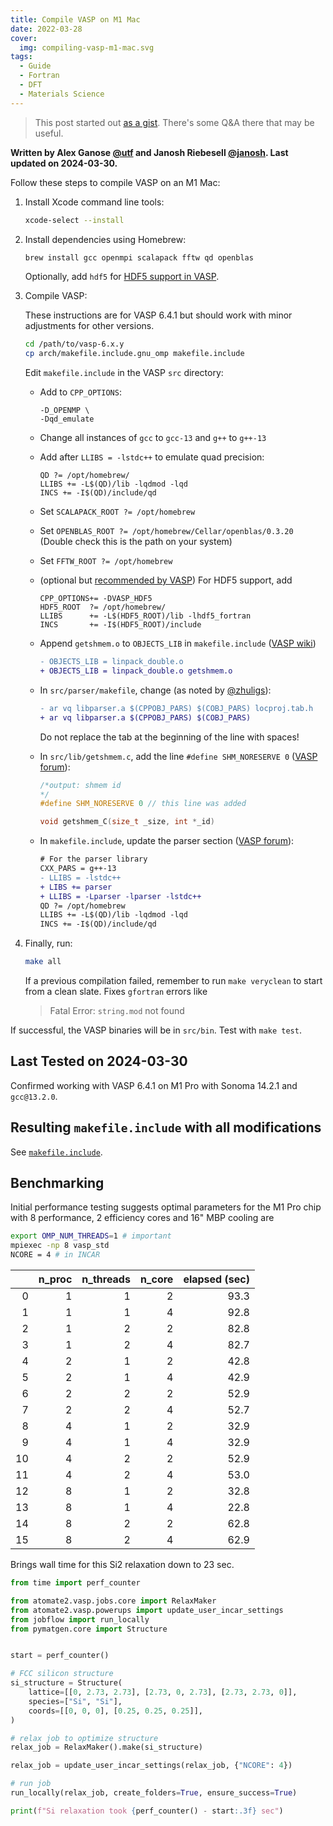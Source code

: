 ```yaml
---
title: Compile VASP on M1 Mac
date: 2022-03-28
cover:
  img: compiling-vasp-m1-mac.svg
tags:
  - Guide
  - Fortran
  - DFT
  - Materials Science
---
```


> This post started out [as a gist](https://gist.github.com/janosh/a484f3842b600b60cd575440e99455c0). There's some Q&A there that may be useful.

**Written by Alex Ganose [@utf](https://github.com/utf) and Janosh Riebesell [@janosh](https://github.com/janosh). Last updated on 2024-03-30.**

Follow these steps to compile VASP on an M1 Mac:

1. Install Xcode command line tools:

   ```sh
   xcode-select --install
   ```

2. Install dependencies using Homebrew:

   ```sh
   brew install gcc openmpi scalapack fftw qd openblas
   ```

   Optionally, add `hdf5` for [HDF5 support in VASP][vasp-hdf5].

3. Compile VASP:

   These instructions are for VASP 6.4.1 but should work with minor adjustments for other versions.

   ```sh
   cd /path/to/vasp-6.x.y
   cp arch/makefile.include.gnu_omp makefile.include
   ```

   Edit `makefile.include` in the VASP `src` directory:

   - Add to `CPP_OPTIONS`:

     ```make
     -D_OPENMP \
     -Dqd_emulate
     ```

   - Change all instances of `gcc` to `gcc-13` and `g++` to `g++-13`

   - Add after `LLIBS = -lstdc++` to emulate quad precision:

     ```make
     QD ?= /opt/homebrew/
     LLIBS += -L$(QD)/lib -lqdmod -lqd
     INCS += -I$(QD)/include/qd
     ```

   - Set `SCALAPACK_ROOT ?= /opt/homebrew`

   - Set `OPENBLAS_ROOT ?= /opt/homebrew/Cellar/openblas/0.3.20` (Double check this is the path on your system)

   - Set `FFTW_ROOT ?= /opt/homebrew`

   - (optional but [recommended by VASP][vasp-hdf5]) For HDF5 support, add

     ```make
     CPP_OPTIONS+= -DVASP_HDF5
     HDF5_ROOT  ?= /opt/homebrew/
     LLIBS      += -L$(HDF5_ROOT)/lib -lhdf5_fortran
     INCS       += -I$(HDF5_ROOT)/include
     ```

   - Append `getshmem.o` to `OBJECTS_LIB` in `makefile.include` ([VASP wiki](https://www.vasp.at/wiki/index.php/Shared_memory))

     ```diff
     - OBJECTS_LIB = linpack_double.o
     + OBJECTS_LIB = linpack_double.o getshmem.o
     ```

   - In `src/parser/makefile`, change (as noted by [@zhuligs](https://gist.github.com/janosh/a484f3842b600b60cd575440e99455c0?permalink_comment_id=4323518#gistcomment-4323518)):

     ```diff
     - ar vq libparser.a $(CPPOBJ_PARS) $(COBJ_PARS) locproj.tab.h
     + ar vq libparser.a $(CPPOBJ_PARS) $(COBJ_PARS)
     ```

     Do not replace the tab at the beginning of the line with spaces!

   - In `src/lib/getshmem.c`, add the line `#define SHM_NORESERVE 0` ([VASP forum](https://www.vasp.at/forum/viewtopic.php?t=15106)):

     ```c
     /*output: shmem id
     */
     #define SHM_NORESERVE 0 // this line was added

     void getshmem_C(size_t _size, int *_id)
     ```

   - In `makefile.include`, update the parser section ([VASP forum](https://www.vasp.at/forum/viewtopic.php?f=2&t=17477)):

     ```diff
     # For the parser library
     CXX_PARS = g++-13
     - LLIBS = -lstdc++
     + LIBS += parser
     + LLIBS = -Lparser -lparser -lstdc++
     QD ?= /opt/homebrew
     LLIBS += -L$(QD)/lib -lqdmod -lqd
     INCS += -I$(QD)/include/qd
     ```

4. Finally, run:

   ```sh
   make all
   ```

   If a previous compilation failed, remember to run `make veryclean` to start from a clean slate. Fixes `gfortran` errors like

   > Fatal Error: `string.mod` not found

If successful, the VASP binaries will be in `src/bin`. Test with `make test`.

## Last Tested on 2024-03-30

Confirmed working with VASP 6.4.1 on M1 Pro with Sonoma 14.2.1 and `gcc@13.2.0`.

## Resulting `makefile.include` with all modifications

See [`makefile.include`](https://gist.github.com/janosh/a484f3842b600b60cd575440e99455c0#file-makefile-include).

## Benchmarking

Initial performance testing suggests optimal parameters for the M1 Pro chip with 8 performance, 2 efficiency cores and 16" MBP cooling are

```sh
export OMP_NUM_THREADS=1 # important
mpiexec -np 8 vasp_std
NCORE = 4 # in INCAR
```

|     | n_proc | n_threads | n_core | elapsed (sec) |
| --: | -----: | --------: | -----: | ------------: |
|   0 |      1 |         1 |      2 |          93.3 |
|   1 |      1 |         1 |      4 |          92.8 |
|   2 |      1 |         2 |      2 |          82.8 |
|   3 |      1 |         2 |      4 |          82.7 |
|   4 |      2 |         1 |      2 |          42.8 |
|   5 |      2 |         1 |      4 |          42.9 |
|   6 |      2 |         2 |      2 |          52.9 |
|   7 |      2 |         2 |      4 |          52.7 |
|   8 |      4 |         1 |      2 |          32.9 |
|   9 |      4 |         1 |      4 |          32.9 |
|  10 |      4 |         2 |      2 |          52.9 |
|  11 |      4 |         2 |      4 |          53.0 |
|  12 |      8 |         1 |      2 |          32.8 |
|  13 |      8 |         1 |      4 |          22.8 |
|  14 |      8 |         2 |      2 |          62.8 |
|  15 |      8 |         2 |      4 |          62.9 |

Brings wall time for this Si2 relaxation down to 23 sec.

```py
from time import perf_counter

from atomate2.vasp.jobs.core import RelaxMaker
from atomate2.vasp.powerups import update_user_incar_settings
from jobflow import run_locally
from pymatgen.core import Structure


start = perf_counter()

# FCC silicon structure
si_structure = Structure(
    lattice=[[0, 2.73, 2.73], [2.73, 0, 2.73], [2.73, 2.73, 0]],
    species=["Si", "Si"],
    coords=[[0, 0, 0], [0.25, 0.25, 0.25]],
)

# relax job to optimize structure
relax_job = RelaxMaker().make(si_structure)

relax_job = update_user_incar_settings(relax_job, {"NCORE": 4})

# run job
run_locally(relax_job, create_folders=True, ensure_success=True)

print(f"Si relaxation took {perf_counter() - start:.3f} sec")
```

[vasp-hdf5]: https://vasp.at/wiki/index.php/Makefile.include#HDF5_support_.28strongly_recommended.29
